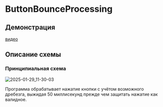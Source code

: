 # ButtonBounceProcessing

## Демонстрация
[видео](https://disk.yandex.ru/i/wl0PPt9PT6cJnQ)
## Описание схемы
### Принципиальная схема
![2025-01-29_11-30-03](https://github.com/user-attachments/assets/d3dd4db8-7844-4e48-b68b-971ec06c12da)

Программа обрабатывает нажатие кнопки с учётом возможного дребезга, выжидая 50 миллисекунд прежде чем защитать нажатие как валидное.
